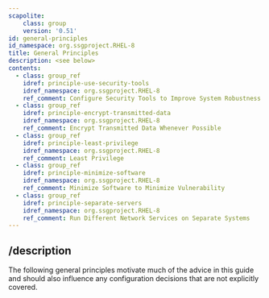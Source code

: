 ```yaml
---
scapolite:
    class: group
    version: '0.51'
id: general-principles
id_namespace: org.ssgproject.RHEL-8
title: General Principles
description: <see below>
contents:
  - class: group_ref
    idref: principle-use-security-tools
    idref_namespace: org.ssgproject.RHEL-8
    ref_comment: Configure Security Tools to Improve System Robustness
  - class: group_ref
    idref: principle-encrypt-transmitted-data
    idref_namespace: org.ssgproject.RHEL-8
    ref_comment: Encrypt Transmitted Data Whenever Possible
  - class: group_ref
    idref: principle-least-privilege
    idref_namespace: org.ssgproject.RHEL-8
    ref_comment: Least Privilege
  - class: group_ref
    idref: principle-minimize-software
    idref_namespace: org.ssgproject.RHEL-8
    ref_comment: Minimize Software to Minimize Vulnerability
  - class: group_ref
    idref: principle-separate-servers
    idref_namespace: org.ssgproject.RHEL-8
    ref_comment: Run Different Network Services on Separate Systems
---
```



## /description

The
following general principles motivate much of the advice in this guide
and should also influence any configuration decisions that are not
explicitly covered.
